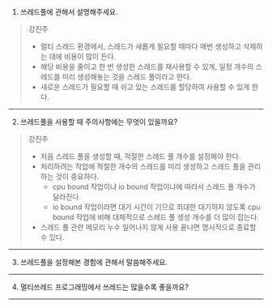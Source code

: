 1. 쓰레드풀에 관해서 설명해주세요.
> 강진주
>
> - 멀티 스레드 환경에서, 스레드가 새롭게 필요할 때마다 매번 생성하고 삭제하는 데에 비용이 많이 든다.
> - 해당 비용을 줄이고 한 번 생성한 스레드를 재사용할 수 있게, 일정 개수의 스레드를 미리 생성해놓는 것을 스레드 풀이라고 한다.
> - 새로운 스레드가 필요할 때 쉬고 있는 스레드를 할당하여 사용할 수 있게 한다.

---
2. 쓰레드풀을 사용할 때 주의사항에는 무엇이 있을까요?
> 강진주
>
> - 처음 스레드 풀을 생성할 때,  적절한 스레드 풀 개수를 설정해야 한다.
> - 처리하려는 작업에 적절한 개수의 스레드를 미리 생성하고 스레드 풀을 관리하는 것이 중요하다.
>    - cpu bound 작업이냐 io bound 작업이냐에 따라서 스레드 풀 개수가 달라진다.
>    - io bound 작업이라면 대기 시간이 기므로 최대한 대기하지 않도록 cpu bound 작업에 비해 대체적으로 스레드 풀 생성 개수를 더 많이 잡는다.
> - 스레드 풀 관련 메모리 누수 일어나지 않게 사용 끝나면 명시적으로 종료할 수 있다.

---
3. 쓰레드풀을 설정해본 경험에 관해서 말씀해주세요.

---
4. 멀티쓰레드 프로그래밍에서 쓰레드는 많을수록 좋을까요?

---

